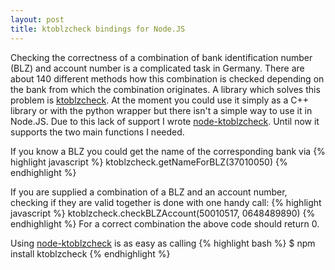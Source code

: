 ```yaml
---
layout: post
title: ktoblzcheck bindings for Node.JS
---
```


Checking the correctness of a combination of bank identification number (BLZ)
and account number is a complicated task in Germany. There are about 140 
different methods how this combination is checked depending on the bank from
which the combination originates. A library which solves this problem is
[ktoblzcheck](http://ktoblzcheck.sourceforge.net/). At the moment you could
use it simply as a C++ library or with the python wrapper but there isn't
a simple way to use it in Node.JS. Due to this lack of support I wrote 
[node-ktoblzcheck](https://github.com/xhochy/node-ktoblzcheck). Until now
it supports the two main functions I needed.

If you know a BLZ you could get the name of the corresponding bank via
{% highlight javascript %}
ktoblzcheck.getNameForBLZ(37010050)
{% endhighlight %}

If you are supplied a combination of a BLZ and an account number, checking
if they are valid together is done with one handy call:
{% highlight javascript %}
ktoblzcheck.checkBLZAccount(50010517, 0648489890)
{% endhighlight %}
For a correct combination the above code should return 0.

Using [node-ktoblzcheck](https://github.com/xhochy/node-ktoblzcheck) is as easy
as calling
{% highlight bash %}
$ npm install ktoblzcheck
{% endhighlight %}
